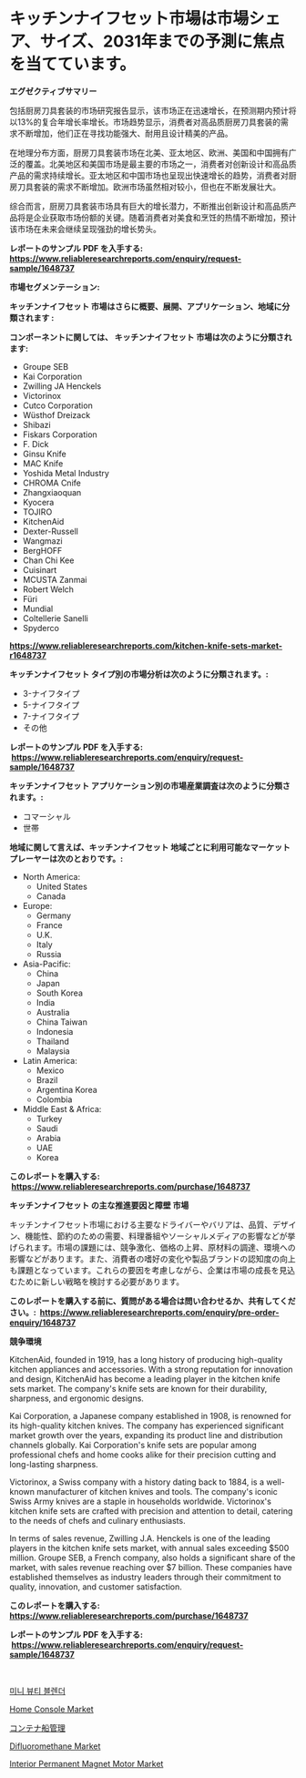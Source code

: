 <p><h1>キッチンナイフセット市場は市場シェア、サイズ、2031年までの予測に焦点を当てています。</h1></p><p><strong>エグゼクティブサマリー</strong></p>
<p><p>包括厨房刀具套装的市场研究报告显示，该市场正在迅速增长，在预测期内预计将以13%的复合年增长率增长。市场趋势显示，消费者对高品质厨房刀具套装的需求不断增加，他们正在寻找功能强大、耐用且设计精美的产品。</p><p>在地理分布方面，厨房刀具套装市场在北美、亚太地区、欧洲、美国和中国拥有广泛的覆盖。北美地区和美国市场是最主要的市场之一，消费者对创新设计和高品质产品的需求持续增长。亚太地区和中国市场也呈现出快速增长的趋势，消费者对厨房刀具套装的需求不断增加。欧洲市场虽然相对较小，但也在不断发展壮大。</p><p>综合而言，厨房刀具套装市场具有巨大的增长潜力，不断推出创新设计和高品质产品将是企业获取市场份额的关键。随着消费者对美食和烹饪的热情不断增加，预计该市场在未来会继续呈现强劲的增长势头。</p></p>
<p><strong>レポートのサンプル PDF を入手する: <a href="https://www.reliableresearchreports.com/enquiry/request-sample/1648737">https://www.reliableresearchreports.com/enquiry/request-sample/1648737</a></strong></p>
<p><strong>市場セグメンテーション:</strong></p>
<p><strong> キッチンナイフセット 市場はさらに概要、展開、アプリケーション、地域に分類されます :</strong></p>
<p><strong>コンポーネントに関しては、 キッチンナイフセット 市場は次のように分類されます: &nbsp;</strong></p>
<p><ul><li>Groupe SEB</li><li>Kai Corporation</li><li>Zwilling JA Henckels</li><li>Victorinox</li><li>Cutco Corporation</li><li>Wüsthof Dreizack</li><li>Shibazi</li><li>Fiskars Corporation</li><li>F. Dick</li><li>Ginsu Knife</li><li>MAC Knife</li><li>Yoshida Metal Industry</li><li>CHROMA Cnife</li><li>Zhangxiaoquan</li><li>Kyocera</li><li>TOJIRO</li><li>KitchenAid</li><li>Dexter-Russell</li><li>Wangmazi</li><li>BergHOFF</li><li>Chan Chi Kee</li><li>Cuisinart</li><li>MCUSTA Zanmai</li><li>Robert Welch</li><li>Füri</li><li>Mundial</li><li>Coltellerie Sanelli</li><li>Spyderco</li></ul></p>
<p><strong><a href="https://www.reliableresearchreports.com/kitchen-knife-sets-market-r1648737">https://www.reliableresearchreports.com/kitchen-knife-sets-market-r1648737</a></strong></p>
<p><strong> キッチンナイフセット タイプ別の市場分析は次のように分類されます。:</strong></p>
<p><ul><li>3-ナイフタイプ</li><li>5-ナイフタイプ</li><li>7-ナイフタイプ</li><li>その他</li></ul></p>
<p><strong>レポートのサンプル PDF を入手する: &nbsp;<a href="https://www.reliableresearchreports.com/enquiry/request-sample/1648737">https://www.reliableresearchreports.com/enquiry/request-sample/1648737</a></strong></p>
<p><strong> キッチンナイフセット アプリケーション別の市場産業調査は次のように分類されます。:</strong></p>
<p><ul><li>コマーシャル</li><li>世帯</li></ul></p>
<p><strong>地域に関して言えば、キッチンナイフセット 地域ごとに利用可能なマーケットプレーヤーは次のとおりです。:</strong></p>
<p><ul>
    <li>
        North America:
        <ul>
            <li>United States</li>
            <li>Canada</li>
        </ul>
    </li>
    <li>
        Europe:
        <ul>
            <li>Germany</li>
            <li>France</li>
            <li>U.K.</li>
            <li>Italy</li>
            <li>Russia</li>
        </ul>
    </li>
    <li>
        Asia-Pacific:
        <ul>
            <li>China</li>
            <li>Japan</li>
            <li>South Korea</li>
            <li>India</li>
            <li>Australia</li>
            <li>China Taiwan</li>
            <li>Indonesia</li>
            <li>Thailand</li>
            <li>Malaysia</li>
        </ul>
    </li>
    <li>
        Latin America:
        <ul>
            <li>Mexico</li>
            <li>Brazil</li>
            <li>Argentina Korea</li>
            <li>Colombia</li>
        </ul>
    </li>
    <li>
        Middle East & Africa:
        <ul>
            <li>Turkey</li>
            <li>Saudi</li>
            <li>Arabia</li>
            <li>UAE</li>
            <li>Korea</li>
        </ul>
    </li>
    </ul></p>
<p><strong>このレポートを購入する: &nbsp;<a href="https://www.reliableresearchreports.com/purchase/1648737">https://www.reliableresearchreports.com/purchase/1648737</a></strong></p>
<p><strong>キッチンナイフセット の主な推進要因と障壁 市場</strong></p>
<p><p>キッチンナイフセット市場における主要なドライバーやバリアは、品質、デザイン、機能性、節約のための需要、料理番組やソーシャルメディアの影響などが挙げられます。市場の課題には、競争激化、価格の上昇、原材料の調達、環境への影響などがあります。また、消費者の嗜好の変化や製品ブランドの認知度の向上も課題となっています。これらの要因を考慮しながら、企業は市場の成長を見込むために新しい戦略を検討する必要があります。</p></p>
<p><strong>このレポートを購入する前に、質問がある場合は問い合わせるか、共有してください。:&nbsp; <a href="https://www.reliableresearchreports.com/enquiry/pre-order-enquiry/1648737">https://www.reliableresearchreports.com/enquiry/pre-order-enquiry/1648737</a></strong></p>
<p><strong>競争環境</strong></p>
<p><p>KitchenAid, founded in 1919, has a long history of producing high-quality kitchen appliances and accessories. With a strong reputation for innovation and design, KitchenAid has become a leading player in the kitchen knife sets market. The company's knife sets are known for their durability, sharpness, and ergonomic designs.</p><p>Kai Corporation, a Japanese company established in 1908, is renowned for its high-quality kitchen knives. The company has experienced significant market growth over the years, expanding its product line and distribution channels globally. Kai Corporation's knife sets are popular among professional chefs and home cooks alike for their precision cutting and long-lasting sharpness.</p><p>Victorinox, a Swiss company with a history dating back to 1884, is a well-known manufacturer of kitchen knives and tools. The company's iconic Swiss Army knives are a staple in households worldwide. Victorinox's kitchen knife sets are crafted with precision and attention to detail, catering to the needs of chefs and culinary enthusiasts.</p><p>In terms of sales revenue, Zwilling J.A. Henckels is one of the leading players in the kitchen knife sets market, with annual sales exceeding $500 million. Groupe SEB, a French company, also holds a significant share of the market, with sales revenue reaching over $7 billion. These companies have established themselves as industry leaders through their commitment to quality, innovation, and customer satisfaction.</p></p>
<p><strong>このレポートを購入する: &nbsp; <a href="https://www.reliableresearchreports.com/purchase/1648737">https://www.reliableresearchreports.com/purchase/1648737</a></strong></p>
<p><strong>レポートのサンプル PDF を入手する: &nbsp;<a href="https://www.reliableresearchreports.com/enquiry/request-sample/1648737">https://www.reliableresearchreports.com/enquiry/request-sample/1648737</a></strong><strong></strong></p>
<p>&nbsp;</p>
<p><p><a href="https://github.com/JackieFauhey9089475/Market-Research-Report-List-1/blob/main/702075725665.md">미니 뷰티 블렌더</a></p><p><a href="https://gentle-editor-9db.notion.site/Home-Console-Market-Outlook-Industry-Overview-and-Forecast-2024-to-2031-e1dbcf2d2fd54b45ae0846b5c808661c">Home Console Market</a></p><p><a href="https://github.com/CloydAbbott2023/Market-Research-Report-List-1/blob/main/885631528320.md">コンテナ船管理</a></p><p><a href="https://issuu.com/reportprime-2/docs/difluoromethane-market-size-2030.pptx">Difluoromethane Market</a></p><p><a href="https://github.com/julyju69/Market-Research-Report-List-2/blob/main/interior-permanent-magnet-motor-market.md">Interior Permanent Magnet Motor Market</a></p></p>